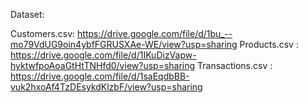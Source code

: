 Dataset:

Customers.csv: https://drive.google.com/file/d/1bu_--mo79VdUG9oin4ybfFGRUSXAe-WE/view?usp=sharing 
Products.csv : https://drive.google.com/file/d/1IKuDizVapw-hyktwfpoAoaGtHtTNHfd0/view?usp=sharing 
Transactions.csv : https://drive.google.com/file/d/1saEqdbBB-vuk2hxoAf4TzDEsykdKlzbF/view?usp=sharing

